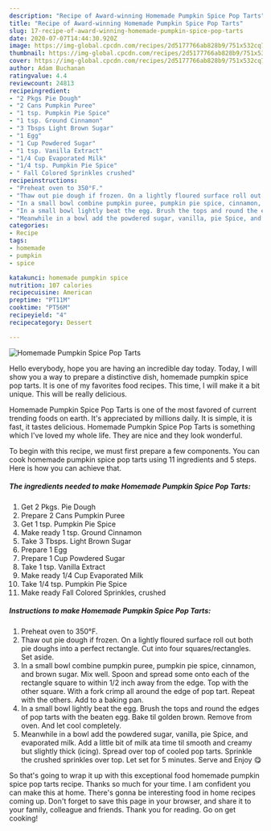 ```yaml
---
description: "Recipe of Award-winning Homemade Pumpkin Spice Pop Tarts"
title: "Recipe of Award-winning Homemade Pumpkin Spice Pop Tarts"
slug: 17-recipe-of-award-winning-homemade-pumpkin-spice-pop-tarts
date: 2020-07-07T14:44:30.920Z
image: https://img-global.cpcdn.com/recipes/2d5177766ab828b9/751x532cq70/homemade-pumpkin-spice-pop-tarts-recipe-main-photo.jpg
thumbnail: https://img-global.cpcdn.com/recipes/2d5177766ab828b9/751x532cq70/homemade-pumpkin-spice-pop-tarts-recipe-main-photo.jpg
cover: https://img-global.cpcdn.com/recipes/2d5177766ab828b9/751x532cq70/homemade-pumpkin-spice-pop-tarts-recipe-main-photo.jpg
author: Adam Buchanan
ratingvalue: 4.4
reviewcount: 24813
recipeingredient:
- "2 Pkgs Pie Dough"
- "2 Cans Pumpkin Puree"
- "1 tsp. Pumpkin Pie Spice"
- "1 tsp. Ground Cinnamon"
- "3 Tbsps Light Brown Sugar"
- "1 Egg"
- "1 Cup Powdered Sugar"
- "1 tsp. Vanilla Extract"
- "1/4 Cup Evaporated Milk"
- "1/4 tsp. Pumpkin Pie Spice"
- " Fall Colored Sprinkles crushed"
recipeinstructions:
- "Preheat oven to 350°F."
- "Thaw out pie dough if frozen. On a lightly floured surface roll out both pie doughs into a perfect rectangle. Cut into four squares/rectangles. Set aside."
- "In a small bowl combine pumpkin puree, pumpkin pie spice, cinnamon, and brown sugar. Mix well. Spoon and spread some onto each of the rectangle square to within 1/2 inch away from the edge. Top with the other square. With a fork crimp all around the edge of pop tart. Repeat with the others. Add to a baking pan."
- "In a small bowl lightly beat the egg. Brush the tops and round the edges of pop tarts with the beaten egg. Bake til golden brown. Remove from oven. And let cool completely."
- "Meanwhile in a bowl add the powdered sugar, vanilla, pie Spice, and evaporated milk. Add a little bit of milk ata time til smooth and creamy but slightly thick (icing). Spread over top of cooled pop tarts. Sprinkle the crushed sprinkles over top. Let set for 5 minutes. Serve and Enjoy 😋"
categories:
- Recipe
tags:
- homemade
- pumpkin
- spice

katakunci: homemade pumpkin spice 
nutrition: 107 calories
recipecuisine: American
preptime: "PT11M"
cooktime: "PT56M"
recipeyield: "4"
recipecategory: Dessert

---
```



![Homemade Pumpkin Spice Pop Tarts](https://img-global.cpcdn.com/recipes/2d5177766ab828b9/751x532cq70/homemade-pumpkin-spice-pop-tarts-recipe-main-photo.jpg)

Hello everybody, hope you are having an incredible day today. Today, I will show you a way to prepare a distinctive dish, homemade pumpkin spice pop tarts. It is one of my favorites food recipes. This time, I will make it a bit unique. This will be really delicious.



Homemade Pumpkin Spice Pop Tarts is one of the most favored of current trending foods on earth. It's appreciated by millions daily. It is simple, it is fast, it tastes delicious. Homemade Pumpkin Spice Pop Tarts is something which I've loved my whole life. They are nice and they look wonderful.


To begin with this recipe, we must first prepare a few components. You can cook homemade pumpkin spice pop tarts using 11 ingredients and 5 steps. Here is how you can achieve that.

<!--inarticleads1-->

##### The ingredients needed to make Homemade Pumpkin Spice Pop Tarts:

1. Get 2 Pkgs. Pie Dough
1. Prepare 2 Cans Pumpkin Puree
1. Get 1 tsp. Pumpkin Pie Spice
1. Make ready 1 tsp. Ground Cinnamon
1. Take 3 Tbsps. Light Brown Sugar
1. Prepare 1 Egg
1. Prepare 1 Cup Powdered Sugar
1. Take 1 tsp. Vanilla Extract
1. Make ready 1/4 Cup Evaporated Milk
1. Take 1/4 tsp. Pumpkin Pie Spice
1. Make ready  Fall Colored Sprinkles, crushed




<!--inarticleads2-->

##### Instructions to make Homemade Pumpkin Spice Pop Tarts:

1. Preheat oven to 350°F.
1. Thaw out pie dough if frozen. On a lightly floured surface roll out both pie doughs into a perfect rectangle. Cut into four squares/rectangles. Set aside.
1. In a small bowl combine pumpkin puree, pumpkin pie spice, cinnamon, and brown sugar. Mix well. Spoon and spread some onto each of the rectangle square to within 1/2 inch away from the edge. Top with the other square. With a fork crimp all around the edge of pop tart. Repeat with the others. Add to a baking pan.
1. In a small bowl lightly beat the egg. Brush the tops and round the edges of pop tarts with the beaten egg. Bake til golden brown. Remove from oven. And let cool completely.
1. Meanwhile in a bowl add the powdered sugar, vanilla, pie Spice, and evaporated milk. Add a little bit of milk ata time til smooth and creamy but slightly thick (icing). Spread over top of cooled pop tarts. Sprinkle the crushed sprinkles over top. Let set for 5 minutes. Serve and Enjoy 😋




So that's going to wrap it up with this exceptional food homemade pumpkin spice pop tarts recipe. Thanks so much for your time. I am confident you can make this at home. There's gonna be interesting food in home recipes coming up. Don't forget to save this page in your browser, and share it to your family, colleague and friends. Thank you for reading. Go on get cooking!
